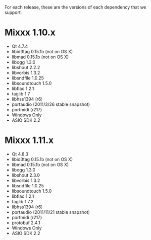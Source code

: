 For each release, these are the versions of each dependency that we
support.

# Mixxx 1.10.x

  - Qt 4.7.4
  - libid3tag 0.15.1b (not on OS X)
  - libmad 0.15.1b (not on OS X)
  - libogg 1.3.0 
  - libshout 2.2.2
  - libvorbis 1.3.2
  - libsndfile 1.0.25
  - libsoundtouch 1.5.0
  - libflac 1.2.1
  - taglib 1.7
  - libhss1394 (r6)
  - portaudio (2011/3/26 stable snapshot)
  - portmidi (r217)
  - Windows Only
  - ASIO SDK 2.2

# Mixxx 1.11.x

  - Qt 4.8.3
  - libid3tag 0.15.1b (not on OS X)
  - libmad 0.15.1b (not on OS X)
  - libogg 1.3.0 
  - libshout 2.3.0
  - libvorbis 1.3.2
  - libsndfile 1.0.25
  - libsoundtouch 1.5.0
  - libflac 1.2.1
  - taglib 1.7.2
  - libhss1394 (r6)
  - portaudio (2011/11/21 stable snapshot)
  - portmidi (r217)
  - protobuf 2.4.1
  - Windows Only
  - ASIO SDK 2.2
